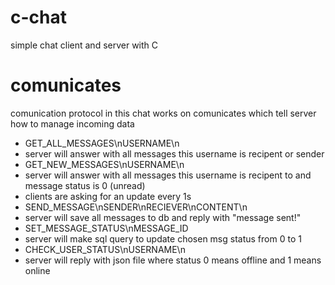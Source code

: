 # c-chat
simple chat client and server with C

# comunicates
comunication protocol in this chat works on comunicates which tell server how to manage incoming data
- GET_ALL_MESSAGES\nUSERNAME\n
 - server will answer with all messages this username is recipent or sender
- GET_NEW_MESSAGES\nUSERNAME\n
 - server will answer with all messages this username is recipent to and message status is 0 (unread)
 - clients are asking for an update every 1s
- SEND_MESSAGE\nSENDER\nRECIEVER\nCONTENT\n
 - server will save all messages to db and reply with "message sent!"
- SET_MESSAGE_STATUS\nMESSAGE_ID
 - server will make sql query to update chosen msg status from 0 to 1
- CHECK_USER_STATUS\nUSERNAME\n
 - server will reply with json file where status 0 means offline and 1 means online